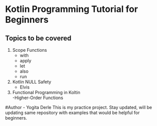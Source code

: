 # Kotlin Programming Tutorial for Beginners 
## Topics to be covered
1. Scope Functions
    - with
    - apply
    - let
    - also
    - run
2. Kotlin NULL Safety
   - Elvis
3. Functional Programming in Koltin   
   -Higher-Order Functions
   
#Author - Yogita Derle
This is my practice project.
Stay updated, will be updating same repository with examples that would be helpful for beginners.
   
